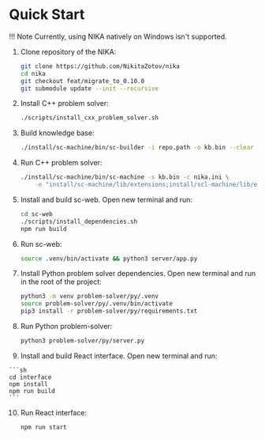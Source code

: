 # Quick Start

!!! Note
    Currently, using NIKA natively on Windows isn't supported.

1. Clone repository of the NIKA:
   
    ```sh
    git clone https://github.com/NikitaZotov/nika
    cd nika
    git checkout feat/migrate_to_0.10.0
    git submodule update --init --recursive
    ```

2. Install C++ problem solver:

    ```sh
    ./scripts/install_cxx_problem_solver.sh
    ```

3. Build knowledge base:

    ```sh
    ./install/sc-machine/bin/sc-builder -i repo.path -o kb.bin --clear
    ```

4. Run C++ problem solver:

    ```sh
    ./install/sc-machine/bin/sc-machine -s kb.bin -c nika.ini \
        -e "install/sc-machine/lib/extensions;install/scl-machine/lib/extensions;install/problem-solver/lib/extensions"
    ```

5. Install and build sc-web. Open new terminal and run:

    ```sh
    cd sc-web
    ./scripts/install_dependencies.sh
    npm run build
    ```

6. Run sc-web:
   
    ```sh
    source .venv/bin/activate && python3 server/app.py
    ```

7.  Install Python problem solver dependencies. Open new terminal and run in the root of the project:

    ```sh
    python3 -m venv problem-solver/py/.venv
    source problem-solver/py/.venv/bin/activate
    pip3 install -r problem-solver/py/requirements.txt
    ```

8.  Run Python problem-solver:
    
    ```sh
    python3 problem-solver/py/server.py
    ```

9.   Install and build React interface. Open new terminal and run:

    ```sh
    cd interface
    npm install
    npm run build
    ```

10. Run React interface:

    ```sh
    npm run start
    ```
